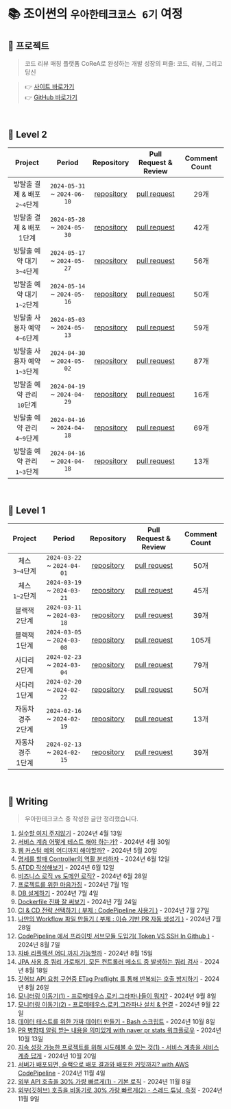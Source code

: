 # 📚 조이썬의 `우아한테크코스 6기` 여정

## 👥 프로젝트

> 코드 리뷰 매칭 플랫폼
CoReA로 완성하는 개발 성장의 퍼즐: 코드, 리뷰, 그리고 당신

> 👉 [사이트 바로가기](https://code-review-area.com/) <br>
> 👉 [GitHub 바로가기](https://github.com/woowacourse-teams/2024-corea) <br>

<br>

## 📒 Level 2

| Project | Period | Repository | Pull Request & Review | Comment Count |
|:-------:|:------:|:---:|:---:|:---:|
|방탈출 결제 & 배포<br>`2~4`단계|`2024-05-31` ~ `2024-06-10`|[repository](https://github.com/youngsu5582/spring-roomescape-payment/tree/step2)|[pull request](https://github.com/woowacourse/spring-roomescape-payment/pull/143)|29개
|방탈출 결제 & 배포 <br> 1단계|`2024-05-28` ~ `2024-05-30`|[repository](https://github.com/youngsu5582/spring-roomescape-payment/tree/step1)|[pull request](https://github.com/woowacourse/spring-roomescape-payment/pull/28)|42개
|방탈출 예약 대기 <br> `3~4`단계|`2024-05-17` ~ `2024-05-27`|[repository](https://github.com/youngsu5582/spring-roomescape-waiting/tree/step2)|[pull request](https://github.com/woowacourse/spring-roomescape-waiting/pull/108)|56개
|방탈출 예약 대기 <br> `1~2`단계|`2024-05-14` ~ `2024-05-16`|[repository](https://github.com/youngsu5582/spring-roomescape-waiting/tree/step1)|[pull request](https://github.com/woowacourse/spring-roomescape-waiting/pull/65)|50개
|방탈출 사용자 예약 <br> `4~6`단계|`2024-05-03` ~ `2024-05-13`|[repository](https://github.com/youngsu5582/spring-roomescape-admin/tree/step2)|[pull request](https://github.com/woowacourse/spring-roomescape-member/pull/110)|59개
|방탈출 사용자 예약 <br> `1~3`단계|`2024-04-30` ~ `2024-05-02`|[repository](https://github.com/youngsu5582/spring-roomescape-admin/tree/step1)|[pull request](https://github.com/woowacourse/spring-roomescape-member/pull/70)|87개
|방탈출 예약 관리 <br> `10`단계|`2024-04-19` ~ `2024-04-29`|[repository](https://github.com/youngsu5582/spring-roomescape-admin/tree/step3)|[pull request](https://github.com/woowacourse/spring-roomescape-admin/pull/178)|16개
|방탈출 예약 관리 <br> `4~9`단계|`2024-04-16` ~ `2024-04-18`|[repository](https://github.com/youngsu5582/spring-roomescape-admin/tree/step2)|[pull request](https://github.com/woowacourse/spring-roomescape-admin/pull/128)|69개
|방탈출 예약 관리 <br> `1~3`단계|`2024-04-16` ~ `2024-04-18`|[repository](https://github.com/youngsu5582/spring-roomescape-admin/tree/step1)|[pull request](https://github.com/woowacourse/spring-roomescape-admin/pull/25)|13개

<br>

## 📙 Level 1

| Project | Period | Repository | Pull Request & Review | Comment Count |
|:-----:|:-----:|:---:|:---:|:---:|
|체스 <br> `3~4`단계|`2024-03-22` ~ `2024-04-01`|[repository](https://github.com/youngsu5582/java-chess/tree/step2)|[pull request](https://github.com/woowacourse/java-chess/pull/783)|50개
|체스 <br> `1~2`단계|`2024-03-19` ~ `2024-03-21`|[repository](https://github.com/youngsu5582/java-chess/tree/step1)|[pull request](https://github.com/woowacourse/java-chess/pull/721)|45개
|블랙잭 <br> 2단계|`2024-03-11` ~ `2024-03-18`|[repository](https://github.com/youngsu5582/java-blackjack/tree/step2)|[pull request](https://github.com/woowacourse/java-blackjack/pull/753)|39개
|블랙잭 <br> 1단계|`2024-03-05` ~ `2024-03-08`|[repository](https://github.com/youngsu5582/java-blackjack/tree/step1)|[pull request](https://github.com/woowacourse/java-blackjack/pull/652)|105개
|사다리 <br> 2단계|`2024-02-23` ~ `2024-03-04`|[repository](https://github.com/youngsu5582/java-ladder/tree/step2)|[pull request](https://github.com/woowacourse/java-ladder/pull/365)|79개
|사다리 <br> 1단계|`2024-02-20` ~ `2024-02-22`|[repository](https://github.com/youngsu5582/java-ladder/tree/step1)|[pull request](https://github.com/woowacourse/java-ladder/pull/287)|50개
|자동차 경주 <br> 2단계|`2024-02-16` ~ `2024-02-19`|[repository](https://github.com/youngsu5582/java-racingcar/tree/step2)|[pull request](https://github.com/woowacourse/java-racingcar/pull/782)|13개
|자동차 경주 <br> 1단계|`2024-02-13` ~ `2024-02-15`|[repository](https://github.com/youngsu5582/java-racingcar/tree/step1)|[pull request](https://github.com/woowacourse/java-racingcar/pull/713)|39개

<br>

## 📔 Writing

> 우아한테크코스 중 작성한 글만 정리했습니다.

1. [실수할 여지 주지않기](https://velog.io/@dragonsu/실수할-여지-주지않기) - 2024년 4월 13일
2. [서비스 계층 어떻게 테스트 해야 하는가?](https://velog.io/@dragonsu/서비스-계층-어떻게-테스트-해야-하는가) - 2024년 4월 30일
3. [웹 커스텀 예외 어디까지 해야할까?](https://velog.io/@dragonsu/웹-커스텀-예외-어디까지-해야할까) - 2024년 5월 20일
4. [명세를 할때 Controller의 역활 분리하자](https://velog.io/@dragonsu/명세를-할때-Controller의-역활-분리하자) - 2024년 6월 12일
5. [ATDD 작성해보기](https://velog.io/@dragonsu/ATDD-작성해보기) - 2024년 6월 12일
6. [비즈니스 로직 vs 도메인 로직?](https://velog.io/@dragonsu/비즈니스-로직-vs-도메인-로직) - 2024년 6월 28일
7. [프로젝트를 위한 마음가짐](https://velog.io/@dragonsu/프로젝트를-위한-마음가짐) - 2024년 7월 1일
8. [DB 설계하기](https://velog.io/@dragonsu/DB-설계하기) - 2024년 7월 4일
9. [Dockerfile 진짜 잘 써보기](https://velog.io/@dragonsu/Dockerfile-진짜-잘-써보기) - 2024년 7월 24일
10. [CI & CD 전략 선택하기 ( 부제 : CodePipeline 사용기 )](https://velog.io/@dragonsu/CI-CD-전략-선택하기-부제-CodePipeline-사용기) - 2024년 7월 27일
11. [나만의 Workflow 파일 만들기 ( 부제 : 이슈 기반 PR 자동 생성기 )](https://velog.io/@dragonsu/나만의-Workflow-파일-만들기-부제-이슈-기반-PR-자동-생성기) - 2024년 7월 28일
12. [CodePipeline 에서 프라이빗 서브모듈 도입기( Token VS SSH In Github )](https://velog.io/@dragonsu/CodePipeline-에서-프라이빗-서브모듈-도입기-Token-VS-SSH-In-Github) - 2024년 8월 7일
13. [자바 리플렉션 어디 까지 가능할까](https://velog.io/@dragonsu/자바-리플렉션-어디-까지-가능할까-부제-PR-올리기-전-내-모든-메소드가-쿼리를-몇-번-실행-하는지-검사) - 2024년 8월 15일
14. [JPA 사용 중 쿼리 가로채기, 모든 컨트롤러 메소드 중 발생하는 쿼리 검사](https://velog.io/@dragonsu/쿼리-가로채기-모든-컨트롤러-메소드-쿼리-검사) - 2024년 8월 18일
15. [깃허브 API 요청 구현중 ETag Preflight 를 통해 반복되는 호출 방지하기](https://velog.io/@dragonsu/깃허브-API-요청-구현중-ETag-Preflight-를-통해-반복되는-호출-방지하기) - 2024년 8월 26일
16. [모니터링 이동기(1) - 프로메테우스,로키,그라파나들이 뭐지?](https://velog.io/@dragonsu/모니터링-이동기1-프로메테우스로키그라파나들이-뭐지) - 2024년 9월 8일
17. [모니터링 이동기(2) - 프로메테우스,로키,그라파나 설치 & 연결](https://velog.io/@dragonsu/모니터링-이동기2-프로메테우스로키그라파나-설치-연결) - 2024년 9월 22일
18. [데이터 테스트를 위한 가짜 데이터 만들기 - Bash 스크립트](https://velog.io/@dragonsu/데이터-테스트를-위한-가짜-데이터-만들기-Bash-스크립트) - 2024년 10월 8일
19. [PR 병합때 알림 받는 내용을 의미있게 with naver pr stats 워크플로우](https://velog.io/@dragonsu/PR-병합때-알림-받는-내용을-의미있게-with-naver-pr-stats-워크플로우) - 2024년 10월 13일
20. [지속 성장 가능한 프로젝트를 위해 시도해볼 수 있는 것(1) - 서비스 계층을 서비스 계층 답게](https://velog.io/@dragonsu/지속-성장-가능한-프로젝트를-위해-시도해볼-수-있는-것1-서비스-계층을-서비스-계층-답게) - 2024년 10월 20일
21. [서버가 배포되면, 슬랙으로 배포 결과와 배포한 커밋까지? with AWS CodePipeline](https://velog.io/@dragonsu/%EC%84%9C%EB%B2%84%EA%B0%80-%EB%B0%B0%ED%8F%AC%EB%90%98%EB%A9%B4-%EC%8A%AC%EB%9E%99%EC%9C%BC%EB%A1%9C-%EB%B0%B0%ED%8F%AC-%EA%B2%B0%EA%B3%BC%EC%99%80-%EB%B0%B0%ED%8F%AC%ED%95%9C-%EC%BB%A4%EB%B0%8B%EA%B9%8C%EC%A7%80-with-AWS-CodePipeline) - 2024년 11월 4일
22. [외부 API 호출을 30% 가량 빠르게(1) - 기본 로직](https://velog.io/@dragonsu/%EC%99%B8%EB%B6%80-API-%ED%98%B8%EC%B6%9C%EC%9D%84-30-%EA%B0%80%EB%9F%89-%EB%B9%A0%EB%A5%B4%EA%B2%8C1-%EA%B8%B0%EB%B3%B8-%EB%A1%9C%EC%A7%81) - 2024년 11월 8일
23. [외부(깃허브) 호출을 비동기로 30% 가량 빠르게(2) - 스레드 튜닝, 측정](https://velog.io/@dragonsu/%EC%99%B8%EB%B6%80%EA%B9%83%ED%97%88%EB%B8%8C-%ED%98%B8%EC%B6%9C%EC%9D%84-%EB%B9%84%EB%8F%99%EA%B8%B0%EB%A1%9C-30-%EA%B0%80%EB%9F%89-%EB%B9%A0%EB%A5%B4%EA%B2%8C2-%EC%8A%A4%EB%A0%88%EB%93%9C-%ED%8A%9C%EB%8B%9D-%EC%B8%A1%EC%A0%95) - 2024년 11월 9일
